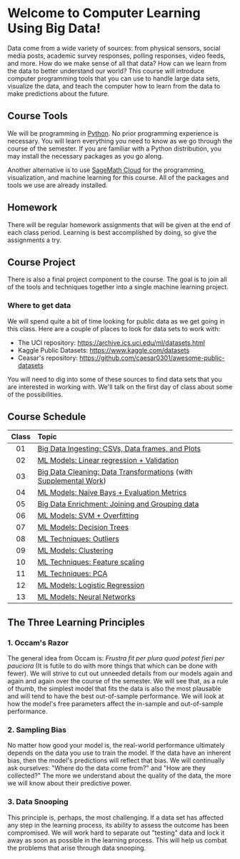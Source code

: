 # Welcome to Computer Learning Using Big Data! 

Data come from a wide variety of sources: from physical sensors, social media posts, academic survey responses, polling responses, video feeds, and more. How do we make sense of all that data? How can we learn from the data to better understand our world? This course will introduce computer programming tools that you can use to handle large data sets, visualize the data, and teach the computer how to learn from the data to make predictions about the future.

## Course Tools

We will be programming in [Python](https://www.python.org/). No prior programming experience is necessary. You will learn everything you need to know as we go through the course of the semester. If you are familiar with a Python distribution, you may install the necessary packages as you go along.

Another alternative is to use [SageMath Cloud](https://cloud.sagemath.com) for the programming, visualization, and machine learning for this course. All of the packages and tools we use are already installed.

## Homework

There will be regular homework assignments that will be given at the end of each class period. Learning is best accomplished by doing, so give the assignments a try.

## Course Project

There is also a final project component to the course. The goal is to join all of the tools and techniques together into a single machine learning project.

### Where to get data
We will spend quite a bit of time looking for public data as we get going in this class. Here are a couple of places to look for data sets to work with:
* The UCI repository: https://archive.ics.uci.edu/ml/datasets.html
* Kaggle Public Datasets: https://www.kaggle.com/datasets
* Ceasar's repository: https://github.com/caesar0301/awesome-public-datasets

You will need to dig into some of these sources to find data sets that you are interested in working with. We'll talk on the first day of class about some of the possibilities.

## Course Schedule

| Class |Topic|
|:-:| :-----|
|01|[Big Data Ingesting: CSVs, Data frames, and Plots](/Class01/Class01.ipynb)
|02|[ML Models: Linear regression + Validation](/Class02/Class02.ipynb)
|03|[Big Data Cleaning: Data Transformations](/Class03/Class03.ipynb) (with [Supplemental Work](/Class03/Class03_supplement.ipynb))
|04|[ML Models: Naïve Bays + Evaluation Metrics](/Class04/Class04.ipynb)
|05|[Big Data Enrichment: Joining and Grouping data](/Class05/Class05.ipynb)
|06|[ML Models: SVM + Overfitting](/Class06/Class06.ipynb)
|07|[ML Models: Decision Trees](/Class07/Class07.ipynb)
|08|[ML Techniques: Outliers](/Class08/Class08.ipynb)
|09|[ML Models: Clustering](/Class09/Class09.ipynb)
|10|[ML Techniques: Feature scaling](/Class10/Class10.ipynb)
|11|[ML Techniques: PCA](/Class11/Class11.ipynb)
|12|[ML Models: Logistic Regression](/Class12/Class12.ipynb)
|13|[ML Models: Neural Networks](/Class13/Class13.ipynb)

## The Three Learning Principles

### 1. Occam's Razor

The general idea from Occam is: _Frustra fit per plura quod potest fieri per pauciora_ (It is futile to do with more things that which can be done with fewer). We will strive to cut out unneeded details from our models again and again and again over the course of the semester. We will see that, as a rule of thumb, the simplest model that fits the data is also the most plausable and will tend to have the best out-of-sample performance. We will look at how the model's free parameters affect the in-sample and out-of-sample performance.

### 2. Sampling Bias

No matter how good your model is, the real-world performance ultimately depends on the data you use to train the model. If the data have an inherent bias, then the model's predictions will reflect that bias. We will continually ask ourselves: "Where do the data come from?" and "How are they collected?" The more we understand about the quality of the data, the more we will know about their predictive power.

### 3. Data Snooping

This principle is, perhaps, the most challenging. If a data set has affected any step in the learning process, its ability to assess the outcome has been compromised. We will work hard to separate out "testing" data and lock it away as soon as possible in the learning process. This will help us combat the problems that arise through data snooping.

